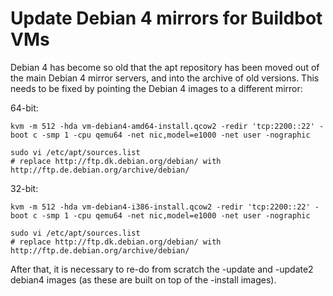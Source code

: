 
# Update Debian 4 mirrors for Buildbot VMs

Debian 4 has become so old that the apt repository has been moved out of the
main Debian 4 mirror servers, and into the archive of old versions. This needs
to be fixed by pointing the Debian 4 images to a different mirror:


64-bit:


```
kvm -m 512 -hda vm-debian4-amd64-install.qcow2 -redir 'tcp:2200::22' -boot c -smp 1 -cpu qemu64 -net nic,model=e1000 -net user -nographic

sudo vi /etc/apt/sources.list
# replace http://ftp.dk.debian.org/debian/ with http://ftp.de.debian.org/archive/debian/
```

32-bit:


```
kvm -m 512 -hda vm-debian4-i386-install.qcow2 -redir 'tcp:2200::22' -boot c -smp 1 -cpu qemu64 -net nic,model=e1000 -net user -nographic

sudo vi /etc/apt/sources.list
# replace http://ftp.dk.debian.org/debian/ with http://ftp.de.debian.org/archive/debian/
```

After that, it is necessary to re-do from scratch the -update and -update2
debian4 images (as these are built on top of the -install images).

